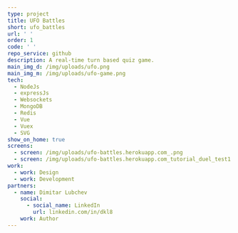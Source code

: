 ```yaml
---
type: project
title: UFO Battles
short: ufo_battles
url: ' '
order: 1
code: ' '
repo_service: github
description: A real-time turn based quiz game.
main_img_d: /img/uploads/ufo.png
main_img_m: /img/uploads/ufo-game.png
tech:
  - NodeJs
  - expressJs
  - Websockets
  - MongoDB
  - Redis
  - Vue
  - Vuex
  - SVG
show_on_home: true
screens:
  - screen: /img/uploads/ufo-battles.herokuapp.com_.png
  - screen: /img/uploads/ufo-battles.herokuapp.com_tutorial_duel_test1.png
work:
  - work: Design
  - work: Development
partners:
  - name: Dimitar Lubchev
    social:
      - social_name: LinkedIn
        url: linkedin.com/in/dkl8
    work: Author
---
```


